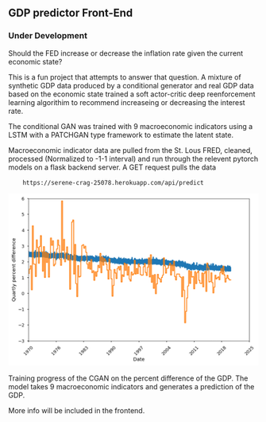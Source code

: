 ## GDP predictor Front-End  

### Under Development 

Should the FED increase or decrease the inflation rate given the current
economic state?

This is a fun project that attempts to answer that question. 
A mixture of synthetic GDP data produced by a conditional generator and real
GDP data based on the economic state trained a soft actor-critic
deep reenforcement learning algorithim to recommend increaseing or decreasing
the interest rate.   

The conditional GAN was trained with 9 macroeconomic indicators using a LSTM
with a PATCHGAN type framework to estimate the latent state.  

Macroeconomic indicator data are pulled from the St. Lous FRED, cleaned, processed
(Normalized to -1-1 interval) and run through the relevent pytorch models on a
flask backend server. A GET request pulls the data 

```
    https://serene-crag-25078.herokuapp.com/api/predict
```


![Overtrained Model](./public/partial80-20_model_overtrained.gif)

Training progress of the CGAN on the percent difference of the GDP.
The model takes 9 macroeconomic indicators and generates a prediction of the
GDP.

More info will be included in the frontend. 
